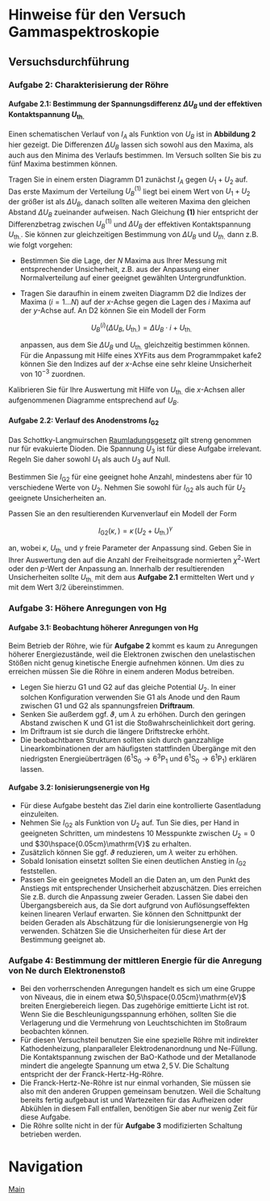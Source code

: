 # Hinweise für den Versuch Gammaspektroskopie

## Versuchsdurchführung

### Aufgabe 2: Charakterisierung der Röhre

#### Aufgabe 2.1: Bestimmung der Spannungsdifferenz $\Delta U_{B}$ und der effektiven Kontaktspannung $U_{\mathrm{th.}}$

Einen schematischen Verlauf von $I_{A}$ als Funktion von $U_{B}$ ist in **Abbildung 2** hier gezeigt. Die Differenzen $\Delta U_{B}$ lassen sich sowohl aus den Maxima, als auch aus den Minima des Verlaufs bestimmen. Im Versuch sollten Sie bis zu fünf Maxima bestimmen können. 

Tragen Sie in einem ersten Diagramm D1 zunächst $I_{A}$ gegen $U_{1}+U_{2}$ auf. Das erste Maximum der Verteilung $U_{B}^{(1)}$ liegt bei einem Wert von $U_{1}+U_{2}$ der größer ist als $\Delta U_{B}$, danach sollten alle weiteren Maxima den gleichen Abstand $\Delta U_{B}$ zueinander aufweisen. Nach Gleichung **(1)** hier entspricht der Differenzbetrag zwischen $U_{B}^{(1)}$ und $\Delta U_{B}$ der effektiven Kontaktspannung $U_{\mathrm{th.}}$. Sie können zur gleichzeitigen Bestimmung von $\Delta U_{B}$ und $U_{th.}$ dann z.B. wie folgt vorgehen: 

- Bestimmen Sie die Lage, der $N$ Maxima aus Ihrer Messung mit entsprechender Unsicherheit, z.B. aus der Anpassung einer Normalverteilung auf einer geeignet gewählten Untergrundfunktion. 

- Tragen Sie daraufhin in einem zweiten Diagramm D2 die Indizes der Maxima ($i=1\ldots N$) auf der $x$-Achse gegen die Lagen des $i$ Maxima auf der $y$-Achse auf. An D2 können Sie ein Modell der Form

  ```math
  \begin{equation*}
  U_{B}^{(i)}(\Delta U_{B}, U_{\mathrm{th.}}) = \Delta U_{B}\cdot i + U_{\mathrm{th.}}
  \end{equation*}
  ```

   anpassen, aus dem Sie $\Delta U_{B}$ und $U_{\mathrm{th.}}$ gleichzeitig bestimmen können. Für die Anpassung mit Hilfe eines XYFits aus dem Programmpaket kafe2 können Sie den Indizes auf der $x$-Achse eine sehr kleine Unsicherheit von $10^{-3}$ zuordnen.  

Kalibrieren Sie für Ihre Auswertung mit Hilfe von $U_{\mathrm{th.}}$ die $x$-Achsen aller aufgenommenen Diagramme entsprechend auf $U_{B}$. 

#### Aufgabe 2.2: Verlauf des Anodenstroms $I_{\mathrm{G2}}$

Das Schottky-Langmuirschen [Raumladungsgesetz](https://de.wikipedia.org/wiki/Raumladungsgesetz) gilt streng genommen nur für evakuierte Dioden. Die Spannung $U_{3}$ ist für diese Aufgabe irrelevant. Regeln Sie daher sowohl $U_{1}$ als auch $U_{3}$ auf Null. 

Bestimmen Sie $I_{\mathrm{G2}}$ für eine geeignet hohe Anzahl, mindestens aber für 10 verschiedene Werte von $U_{2}$. Nehmen Sie sowohl für $I_{\mathrm{G2}}$ als auch für $U_{2}$ geeignete Unsicherheiten an.

Passen Sie an den resultierenden Kurvenverlauf ein Modell der Form

```math
\begin{equation*}
I_{\mathrm{G2}}(\kappa,\,) = \kappa\,\left(U_{2}+U_{\mathrm{th.}}\right)^{\gamma}
\end{equation*}
```

an, wobei $\kappa$, $U_{\mathrm{th.}}$ und $\gamma$ freie Parameter der Anpassung sind. Geben Sie in Ihrer Auswertung den auf die Anzahl der Freiheitsgrade normierten $\chi^{2}$-Wert oder den $p$-Wert der Anpassung an. Innerhalb der resultierenden Unsicherheiten sollte $U_{\mathrm{th.}}$ mit dem aus **Aufgabe 2.1** ermittelten Wert und $\gamma$ mit dem Wert 3/2 übereinstimmen.  

### Aufgabe 3: Höhere Anregungen von $\mathrm{Hg}$

#### Aufgabe 3.1: Beobachtung höherer Anregungen von $\mathrm{Hg}$

Beim Betrieb der Röhre, wie für **Aufgabe 2** kommt es kaum zu Anregungen höherer Energiezustände, weil die Elektronen zwischen den unelastischen Stößen nicht genug kinetische Energie aufnehmen können. Um dies zu erreichen müssen Sie die Röhre in einem anderen Modus betreiben. 

- Legen Sie hierzu G1 und G2 auf das gleiche Potential $U_{2}$. In einer solchen Konfiguration verwenden Sie G1 als Anode und den Raum zwischen G1 und G2 als spannungsfreien **Driftraum**. 
- Senken Sie außerdem ggf. $\vartheta$, um $\lambda$ zu erhöhen. Durch den geringen Abstand zwischen K und G1 ist die Stoßwahrscheinlichkeit dort gering. 
- Im Driftraum ist sie durch die längere Driftstrecke erhöht.  
- Die beobachtbaren Strukturen sollten sich durch ganzzahlige Linearkombinationen der am häufigsten stattfinden Übergänge mit den niedrigsten Energieüberträgen ($`6^{1}\mathrm{S}_{0}\to 6^{3}\mathrm{P}_{1}`$ und $`6^{1}\mathrm{S}_{0}\to 6^{1}\mathrm{P}_{1}`$) erklären lassen. 

#### Aufgabe 3.2: Ionisierungsenergie von $\mathrm{Hg}$

- Für diese Aufgabe besteht das Ziel darin eine kontrollierte Gasentladung einzuleiten.   
- Nehmen Sie $I_{\mathrm{G2}}$ als Funktion von $U_{2}$ auf. Tun Sie dies, per Hand in geeigneten Schritten, um mindestens 10 Messpunkte zwischen $U_{2}=0$ und $30\hspace{0.05cm}\mathrm{V}$ zu erhalten. 
- Zusätzlich können Sie ggf. $\vartheta$ reduzieren, um $\lambda$ weiter zu erhöhen.
- Sobald Ionisation einsetzt sollten Sie einen deutlichen Anstieg in $I_{\mathrm{G2}}$ feststellen.
- Passen Sie ein geeignetes Modell an die Daten an, um den Punkt des Anstiegs mit entsprechender Unsicherheit abzuschätzen. Dies erreichen Sie z.B. durch die Anpassung zweier Geraden. Lassen Sie dabei den Übergangsbereich aus, da Sie dort aufgrund von Auflösungseffekten keinen linearen Verlauf erwarten. Sie können den Schnittpunkt der beiden Geraden als Abschätzung für die Ionisierungsenergie von $\mathrm{Hg}$ verwenden. Schätzen Sie die Unsicherheiten für diese Art der Bestimmung geeignet ab. 

### Aufgabe 4: Bestimmung der mittleren Energie für die Anregung von $\mathrm{Ne}$ durch Elektronenstoß

- Bei den vorherrschenden Anregungen handelt es sich um eine Gruppe von Niveaus, die in einem etwa $0,5\hspace{0.05cm}\mathrm{eV}$ breiten Energiebereich liegen. Das zugehörige emittierte Licht ist rot. Wenn Sie die Beschleunigungsspannung erhöhen, sollten Sie die Verlagerung und die Vermehrung von Leuchtschichten im Stoßraum beobachten können. 
- Für diesen Versuchsteil benutzen Sie eine spezielle Röhre mit indirekter Kathodenheizung, planparalleler Elektrodenanordnung und $\mathrm{Ne}$-Füllung. Die Kontaktspannung zwischen der $\mathrm{BaO}$-Kathode und der Metallanode mindert die angelegte Spannung um etwa $2,5\,\mathrm{V}$. Die Schaltung entspricht der der Franck-Hertz-$\mathrm{Hg}$-Röhre. 
- Die Franck-Hertz-$\mathrm{Ne}$-Röhre ist nur einmal vorhanden, Sie müssen sie also mit den anderen Gruppen gemeinsam benutzen. Weil die Schaltung bereits fertig aufgebaut ist und Wartezeiten für das Aufheizen oder Abkühlen in diesem Fall entfallen, benötigen Sie aber nur wenig Zeit für diese Aufgabe. 
- Die Röhre sollte nicht in der für **Aufgabe 3** modifizierten Schaltung betrieben werden.

# Navigation

[Main](https://gitlab.kit.edu/kit/etp-lehre/p2-praktikum/students/-/tree/main/Franck_Hertz_Versuch)
